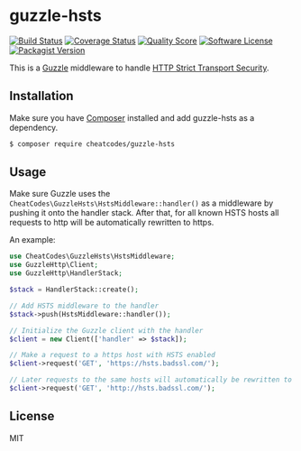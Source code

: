 guzzle-hsts
===========

[![Build Status](https://img.shields.io/travis/CheatCodes/guzzle-hsts/master.svg?style=flat-square)](https://travis-ci.org/CheatCodes/guzzle-hsts)
[![Coverage Status](https://img.shields.io/scrutinizer/coverage/g/CheatCodes/guzzle-hsts.svg?style=flat-square)](https://scrutinizer-ci.com/g/CheatCodes/guzzle-hsts/code-structure)
[![Quality Score](https://img.shields.io/scrutinizer/g/cheatcodes/guzzle-hsts.svg?style=flat-square)](https://scrutinizer-ci.com/g/CheatCodes/guzzle-hsts/)
[![Software License](https://img.shields.io/badge/license-MIT-brightgreen.svg?style=flat-square)](LICENSE)
[![Packagist Version](https://img.shields.io/packagist/v/cheatcodes/guzzle-hsts.svg?style=flat-square)](https://packagist.org/packages/cheatcodes/guzzle-hsts)

This is a [Guzzle](https://github.com/guzzle/guzzle) middleware to handle
[HTTP Strict Transport Security](https://en.wikipedia.org/wiki/HTTP_Strict_Transport_Security).

Installation
------------

Make sure you have [Composer](https://getcomposer.org/) installed and add guzzle-hsts as a dependency.

```bash
$ composer require cheatcodes/guzzle-hsts
```

Usage
-----

Make sure Guzzle uses the `CheatCodes\GuzzleHsts\HstsMiddleware::handler()` as a middleware by pushing it onto the
handler stack. After that, for all known HSTS hosts all requests to http will be automatically rewritten to https.

An example:

```php
use CheatCodes\GuzzleHsts\HstsMiddleware;
use GuzzleHttp\Client;
use GuzzleHttp\HandlerStack;

$stack = HandlerStack::create();

// Add HSTS middleware to the handler
$stack->push(HstsMiddleware::handler());

// Initialize the Guzzle client with the handler
$client = new Client(['handler' => $stack]);

// Make a request to a https host with HSTS enabled
$client->request('GET', 'https://hsts.badssl.com/');

// Later requests to the same hosts will automatically be rewritten to https
$client->request('GET', 'http://hsts.badssl.com/');
```

License
-------

MIT